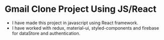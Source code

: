 # Gmail Clone Project Using JS/React
- I have made this project in javascript using React framework.
- I have worked with redux, material-ui, styled-components and firebase for dataStore and authentication.
